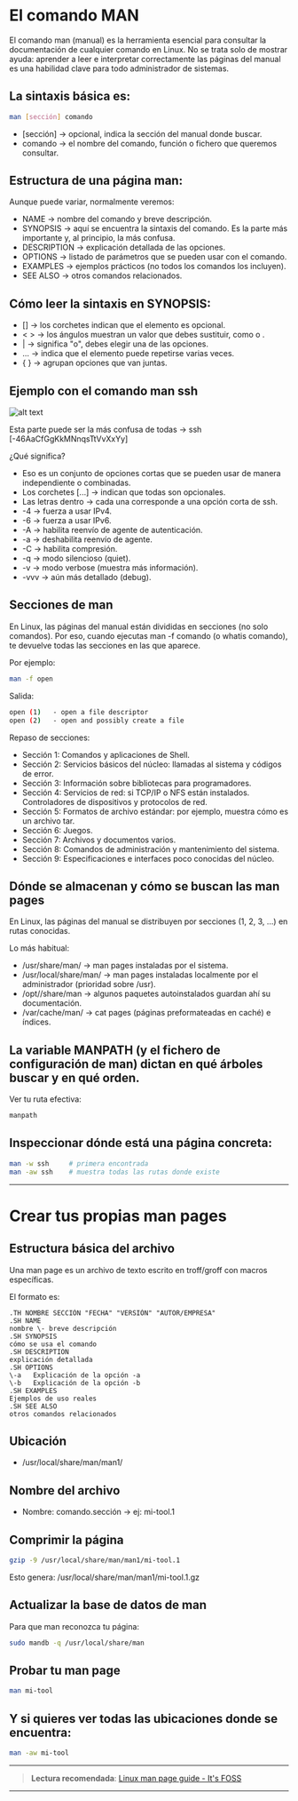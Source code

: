 # El comando MAN

El comando man (manual) es la herramienta esencial para consultar la documentación de cualquier comando en Linux. No se trata solo de mostrar ayuda: aprender a leer e interpretar correctamente las páginas del manual es una habilidad clave para todo administrador de sistemas.

## La sintaxis básica es:

```bash
man [sección] comando
```

- [sección] → opcional, indica la sección del manual donde buscar.
- comando → el nombre del comando, función o fichero que queremos consultar.

## Estructura de una página man:

Aunque puede variar, normalmente veremos:

- NAME → nombre del comando y breve descripción.
- SYNOPSIS → aquí se encuentra la sintaxis del comando. Es la parte más importante y, al principio, la más confusa.
- DESCRIPTION → explicación detallada de las opciones.
- OPTIONS → listado de parámetros que se pueden usar con el comando.
- EXAMPLES → ejemplos prácticos (no todos los comandos los incluyen).
- SEE ALSO → otros comandos relacionados.

## Cómo leer la sintaxis en SYNOPSIS:

- [] → los corchetes indican que el elemento es opcional.
- < > → los ángulos muestran un valor que debes sustituir, como <file> o <user>.
- | → significa "o", debes elegir una de las opciones.
- ... → indica que el elemento puede repetirse varias veces.
- { } → agrupan opciones que van juntas.

## Ejemplo con el comando man ssh

![alt text](../image.png)

Esta parte puede ser la más confusa de todas -> ssh [-46AaCfGgKkMNnqsTtVvXxYy]

¿Qué significa?

- Eso es un conjunto de opciones cortas que se pueden usar de manera independiente o combinadas.
- Los corchetes [...] → indican que todas son opcionales.
- Las letras dentro → cada una corresponde a una opción corta de ssh.
- -4 → fuerza a usar IPv4.
- -6 → fuerza a usar IPv6.
- -A → habilita reenvío de agente de autenticación.
- -a → deshabilita reenvío de agente.
- -C → habilita compresión.
- -q → modo silencioso (quiet).
- -v → modo verbose (muestra más información).
- -vvv → aún más detallado (debug).

## Secciones de man

En Linux, las páginas del manual están divididas en secciones (no solo comandos). Por eso, cuando ejecutas man -f comando (o whatis comando), te devuelve todas las secciones en las que aparece.

Por ejemplo:

```bash
man -f open
```

Salida:

```bash
open (1)   - open a file descriptor
open (2)   - open and possibly create a file
```

Repaso de secciones:

- Sección 1: Comandos y aplicaciones de Shell.
- Sección 2: Servicios básicos del núcleo: llamadas al sistema y códigos de error.
- Sección 3: Información sobre bibliotecas para programadores.
- Sección 4: Servicios de red: si TCP/IP o NFS están instalados. Controladores de dispositivos y protocolos de red.
- Sección 5: Formatos de archivo estándar: por ejemplo, muestra cómo es un archivo tar.
- Sección 6: Juegos.
- Sección 7: Archivos y documentos varios.
- Sección 8: Comandos de administración y mantenimiento del sistema.
- Sección 9: Especificaciones e interfaces poco conocidas del núcleo.

## Dónde se almacenan y cómo se buscan las man pages

En Linux, las páginas del manual se distribuyen por secciones (1, 2, 3, …) en rutas conocidas. 

Lo más habitual:

- /usr/share/man/ → man pages instaladas por el sistema.
- /usr/local/share/man/ → man pages instaladas localmente por el administrador (prioridad sobre /usr).
- /opt/<paquete>/share/man → algunos paquetes autoinstalados guardan ahí su documentación.
- /var/cache/man/ → cat pages (páginas preformateadas en caché) e índices.

## La variable MANPATH (y el fichero de configuración de man) dictan en qué árboles buscar y en qué orden.

Ver tu ruta efectiva:

```bash
manpath
```

## Inspeccionar dónde está una página concreta:

```bash
man -w ssh     # primera encontrada
man -aw ssh    # muestra todas las rutas donde existe
```

---

# Crear tus propias man pages

## Estructura básica del archivo

Una man page es un archivo de texto escrito en troff/groff con macros específicas.

El formato es:

```
.TH NOMBRE SECCIÓN "FECHA" "VERSIÓN" "AUTOR/EMPRESA"
.SH NAME
nombre \- breve descripción
.SH SYNOPSIS
cómo se usa el comando
.SH DESCRIPTION
explicación detallada
.SH OPTIONS
\-a   Explicación de la opción -a  
\-b   Explicación de la opción -b
.SH EXAMPLES
Ejemplos de uso reales
.SH SEE ALSO
otros comandos relacionados
```

## Ubicación

- /usr/local/share/man/man1/

## Nombre del archivo

- Nombre: comando.sección → ej: mi-tool.1

## Comprimir la página

```bash
gzip -9 /usr/local/share/man/man1/mi-tool.1
```

Esto genera: /usr/local/share/man/man1/mi-tool.1.gz

## Actualizar la base de datos de man

Para que man reconozca tu página:

```bash
sudo mandb -q /usr/local/share/man
```

## Probar tu man page

```bash
man mi-tool
```

## Y si quieres ver todas las ubicaciones donde se encuentra:

```bash
man -aw mi-tool
```

---

> **Lectura recomendada**: 
> [Linux man page guide - It's FOSS](https://itsfoss.com/linux-man-page-guide)

---
